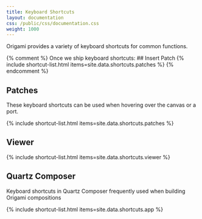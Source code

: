 ```yaml
---
title: Keyboard Shortcuts
layout: documentation
css: /public/css/documentation.css
weight: 1000
---
```


Origami provides a variety of keyboard shortcuts for common functions.

{% comment %} Once we ship keyboard shortcuts:
	## Insert Patch
	{% include shortcut-list.html items=site.data.shortcuts.patches %}
{% endcomment %}

## Patches

These keyboard shortcuts can be used when hovering over the canvas or a port.

{% include shortcut-list.html items=site.data.shortcuts.patches %}

## Viewer

{% include shortcut-list.html items=site.data.shortcuts.viewer %}

## Quartz Composer

Keyboard shortcuts in Quartz Composer frequently used when building Origami compositions

{% include shortcut-list.html items=site.data.shortcuts.app %}

